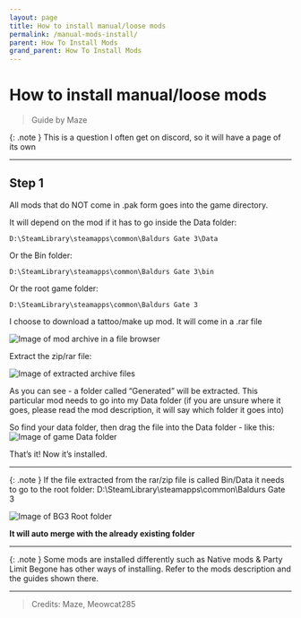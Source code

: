 ```yaml
---
layout: page
title: How to install manual/loose mods
permalink: /manual-mods-install/
parent: How To Install Mods
grand_parent: How To Install Mods
---
```


# How to install manual/loose mods

> Guide by Maze

{: .note }
This is a question I often get on discord, so it will have a page of its own 

---

## Step 1


All mods that do NOT come in .pak form goes into the game directory. 

It will depend on the mod if it has to go inside the Data folder:

`D:\SteamLibrary\steamapps\common\Baldurs Gate 3\Data`

Or the Bin folder:

`D:\SteamLibrary\steamapps\common\Baldurs Gate 3\bin`

Or the root game folder:

`D:\SteamLibrary\steamapps\common\Baldurs Gate 3`

I choose to download a tattoo/make up mod. It will come in a .rar file

![Image of mod archive in a file browser](/assets/mods-install/image1.png)

Extract the zip/rar file:

![Image of extracted archive files](/assets/mods-install/image26.png)

As you can see - a folder called “Generated” will be extracted. This particular mod needs to go into my Data folder (if you are unsure where it goes, please read the mod description, it will say which folder it goes into)

So find your data folder, then drag the file into the Data folder - like this:
![Image of game Data folder](/assets/mods-install/image32.png)

That’s it! Now it’s installed.

---

{: .note }
If the file extracted from the rar/zip file is called Bin/Data it needs to go to the root folder: D:\SteamLibrary\steamapps\common\Baldurs Gate 3

![Image of BG3 Root folder](/assets/mods-install/image8.png)

**It will auto merge with the already existing folder**

---

{: .note }
Some mods are installed differently such as Native mods & Party Limit Begone has other ways of installing. Refer to the mods description and the guides shown there.

---

> Credits: Maze, Meowcat285